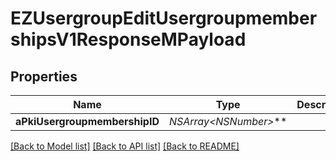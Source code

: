 # EZUsergroupEditUsergroupmembershipsV1ResponseMPayload

## Properties
Name | Type | Description | Notes
------------ | ------------- | ------------- | -------------
**aPkiUsergroupmembershipID** | **NSArray&lt;NSNumber*&gt;*** |  | 

[[Back to Model list]](../README.md#documentation-for-models) [[Back to API list]](../README.md#documentation-for-api-endpoints) [[Back to README]](../README.md)


